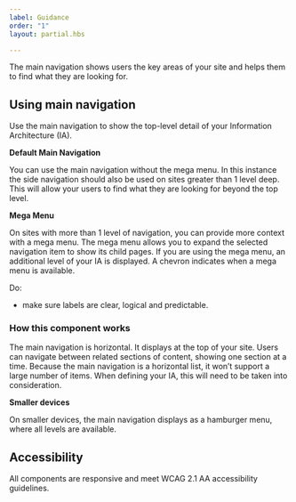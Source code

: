 ```yaml
---
label: Guidance
order: "1"
layout: partial.hbs

---
```

The main navigation shows users the key areas of your site and helps them to find what they are looking for.

## Using main navigation

Use the main navigation to show the top-level detail of your Information Architecture (IA).

**Default Main Navigation**

You can use the main navigation without the mega menu. In this instance the side navigation should also be used on sites greater than 1 level deep. This will allow your users to find what they are looking for beyond the top level.

**Mega Menu**

On sites with more than 1 level of navigation, you can provide more context with a mega menu. The mega menu allows you to expand the selected navigation item to show its child pages. If you are using the mega menu, an additional level of your IA is displayed. A chevron indicates when a mega menu is available.

Do:

* make sure labels are clear, logical and predictable.

### How this component works

The main navigation is horizontal. It displays at the top of your site. Users can navigate between related sections of content, showing one section at a time. Because the main navigation is a horizontal list, it won’t support a large number of items. When defining your IA, this will need to be taken into consideration.

**Smaller devices**

On smaller devices, the main navigation displays as a hamburger menu, where all levels are available.

## Accessibility

All components are responsive and meet WCAG 2.1 AA accessibility guidelines.